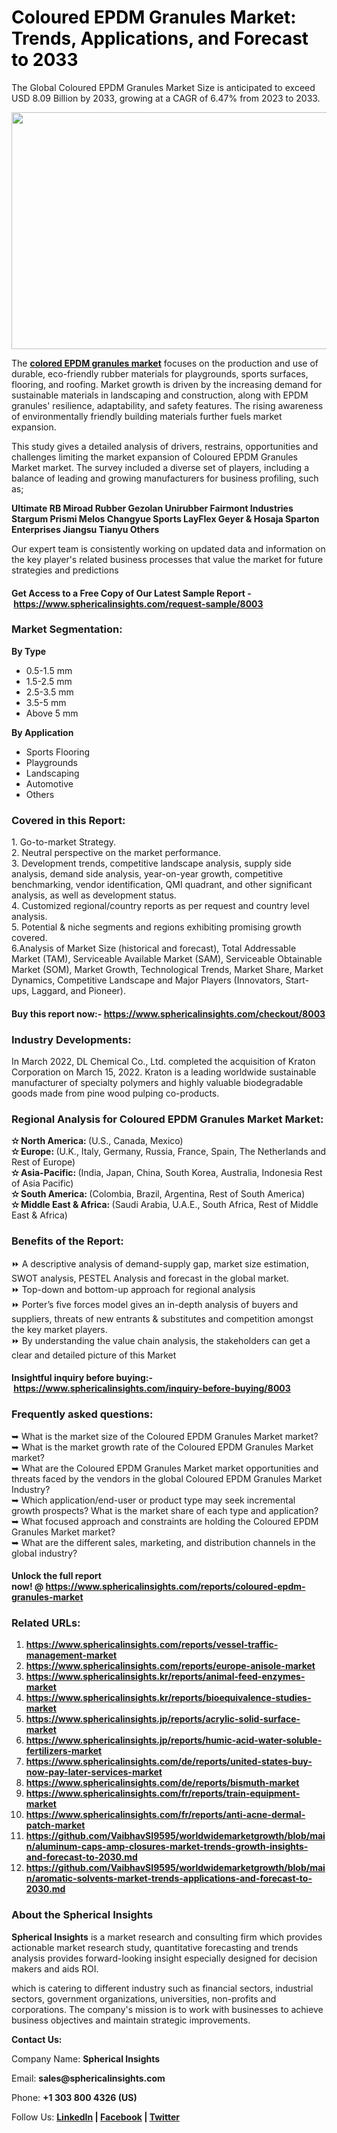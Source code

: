 <h1><span style="color: #000000;">Coloured EPDM Granules Market: Trends, Applications, and Forecast to 2033</span></h1>
<div class="content-body__description">The Global Coloured EPDM Granules Market Size is anticipated to exceed USD 8.09 Billion by 2033, growing at a CAGR of 6.47% from 2023 to 2033.</div>
<div class="content-body__detail">
<section id="section_0" class="entry fr-view">
<p><strong><img src="https://www.sphericalinsights.com/images/rd/global-coloured-epdm-granules-market.png" alt="" width="650" height="379" /></strong></p>
<p>The&nbsp;<a href="https://www.sphericalinsights.com/reports/coloured-epdm-granules-market" target="_blank" rel="noopener"><strong>colored EPDM granules market</strong></a>&nbsp;focuses on the production and use of durable, eco-friendly rubber materials for playgrounds, sports surfaces, flooring, and roofing. Market growth is driven by the increasing demand for sustainable materials in landscaping and construction, along with EPDM granules' resilience, adaptability, and safety features. The rising awareness of environmentally friendly building materials further fuels market expansion.</p>
<p>This study gives a detailed analysis of drivers, restrains, opportunities and challenges limiting the market expansion of Coloured EPDM Granules Market market. The survey included a diverse set of players, including a balance of leading and growing manufacturers for business profiling, such as;</p>
<p><strong>Ultimate RB Miroad Rubber Gezolan Unirubber Fairmont Industries Stargum Prismi Melos Changyue Sports LayFlex Geyer &amp; Hosaja Sparton Enterprises Jiangsu Tianyu Others</strong></p>
<p>Our expert team is consistently working on updated data and information on the key player's related business processes that value the market for future strategies and predictions</p>
<h4><strong>Get Access to a Free Copy of Our Latest Sample Report -&nbsp;<a href="https://www.sphericalinsights.com/request-sample/8003" target="_blank" rel="noopener">https://www.sphericalinsights.com/request-sample/8003</a></strong></h4>
<h3><strong>Market Segmentation:</strong></h3>
<p><strong>By Type</strong></p>
<ul>
<li>0.5-1.5 mm</li>
<li>1.5-2.5 mm</li>
<li>2.5-3.5 mm</li>
<li>3.5-5 mm</li>
<li>Above 5 mm</li>
</ul>
<p><strong>By Application</strong></p>
<ul>
<li>Sports Flooring</li>
<li>Playgrounds</li>
<li>Landscaping</li>
<li>Automotive</li>
<li>Others</li>
</ul>
<h3>Covered in this Report:</h3>
<p>1. Go-to-market Strategy.<br />2. Neutral perspective on the market performance.<br />3. Development trends, competitive landscape analysis, supply side analysis, demand side analysis, year-on-year growth, competitive benchmarking, vendor identification, QMI quadrant, and other significant analysis, as well as development status.<br />4. Customized regional/country reports as per request and country level analysis.<br />5. Potential &amp; niche segments and regions exhibiting promising growth covered.<br />6.Analysis of Market Size (historical and forecast), Total Addressable Market (TAM), Serviceable Available Market (SAM), Serviceable Obtainable Market (SOM), Market Growth, Technological Trends, Market Share, Market Dynamics, Competitive Landscape and Major Players (Innovators, Start-ups, Laggard, and Pioneer).</p>
<h4>Buy this report now:-&nbsp;<a href="https://www.sphericalinsights.com/checkout/8003" target="_blank" rel="noopener">https://www.sphericalinsights.com/checkout/8003</a></h4>
<h3>Industry Developments:</h3>
<p>In March 2022, DL Chemical Co., Ltd. completed the acquisition of Kraton Corporation on March 15, 2022. Kraton is a leading worldwide sustainable manufacturer of specialty polymers and highly valuable biodegradable goods made from pine wood pulping co-products.</p>
<h3><strong>Regional Analysis for Coloured EPDM Granules Market Market:</strong></h3>
<p><strong>✫ North America:&nbsp;</strong>(U.S., Canada, Mexico)<br /><strong>✫ Europe:&nbsp;</strong>(U.K., Italy, Germany, Russia, France, Spain, The Netherlands and Rest of Europe)<br /><strong>✫ Asia-Pacific:&nbsp;</strong>(India, Japan, China, South Korea, Australia, Indonesia Rest of Asia Pacific)<br /><strong>✫ South America:&nbsp;</strong>(Colombia, Brazil, Argentina, Rest of South America)<br /><strong>✫ Middle East &amp; Africa:&nbsp;</strong>(Saudi Arabia, U.A.E., South Africa, Rest of Middle East &amp; Africa)</p>
<h3>Benefits of the Report:</h3>
<p>⏩ A descriptive analysis of demand-supply gap, market size estimation, SWOT analysis, PESTEL Analysis and forecast in the global market.<br />⏩ Top-down and bottom-up approach for regional analysis<br />⏩ Porter&rsquo;s five forces model gives an in-depth analysis of buyers and suppliers, threats of new entrants &amp; substitutes and competition amongst the key market players.<br />⏩ By understanding the value chain analysis, the stakeholders can get a clear and detailed picture of this Market</p>
<h4>Insightful inquiry before buying:-&nbsp;<a href="https://www.sphericalinsights.com/inquiry-before-buying/8003" target="_blank" rel="noopener">https://www.sphericalinsights.com/inquiry-before-buying/8003</a></h4>
<h3>Frequently asked questions:</h3>
<p>➥ What is the market size of the Coloured EPDM Granules Market market?<br />➥ What is the market growth rate of the Coloured EPDM Granules Market market?<br />➥ What are the Coloured EPDM Granules Market market opportunities and threats faced by the vendors in the global Coloured EPDM Granules Market Industry?<br />➥ Which application/end-user or product type may seek incremental growth prospects? What is the market share of each type and application?<br />➥ What focused approach and constraints are holding the Coloured EPDM Granules Market market?<br />➥ What are the different sales, marketing, and distribution channels in the global industry?</p>
<h4>Unlock the full report now!&nbsp;@&nbsp;<a href="https://www.sphericalinsights.com/reports/coloured-epdm-granules-market" target="_blank" rel="noopener">https://www.sphericalinsights.com/reports/coloured-epdm-granules-market</a></h4>
<h3><strong>Related URLs:</strong></h3>
<ol>
<li><strong><a href="https://www.sphericalinsights.com/reports/vessel-traffic-management-market">https://www.sphericalinsights.com/reports/vessel-traffic-management-market</a></strong></li>
<li><strong><a href="https://www.sphericalinsights.com/reports/europe-anisole-market">https://www.sphericalinsights.com/reports/europe-anisole-market</a></strong></li>
<li><strong><a href="https://www.sphericalinsights.kr/reports/animal-feed-enzymes-market">https://www.sphericalinsights.kr/reports/animal-feed-enzymes-market</a></strong></li>
<li><strong><a href="https://www.sphericalinsights.kr/reports/bioequivalence-studies-market">https://www.sphericalinsights.kr/reports/bioequivalence-studies-market</a></strong></li>
<li><strong><a href="https://www.sphericalinsights.jp/reports/acrylic-solid-surface-market">https://www.sphericalinsights.jp/reports/acrylic-solid-surface-market</a></strong></li>
<li><strong><a href="https://www.sphericalinsights.jp/reports/humic-acid-water-soluble-fertilizers-market">https://www.sphericalinsights.jp/reports/humic-acid-water-soluble-fertilizers-market</a></strong></li>
<li><strong><a href="https://www.sphericalinsights.com/de/reports/united-states-buy-now-pay-later-services-market">https://www.sphericalinsights.com/de/reports/united-states-buy-now-pay-later-services-market</a></strong></li>
<li><strong><a href="https://www.sphericalinsights.com/de/reports/bismuth-market">https://www.sphericalinsights.com/de/reports/bismuth-market</a></strong></li>
<li><strong><a href="https://www.sphericalinsights.com/fr/reports/train-equipment-market">https://www.sphericalinsights.com/fr/reports/train-equipment-market</a></strong></li>
<li><strong><a href="https://www.sphericalinsights.com/fr/reports/anti-acne-dermal-patch-market">https://www.sphericalinsights.com/fr/reports/anti-acne-dermal-patch-market</a></strong></li>
<li><strong><a href="https://github.com/VaibhavSI9595/worldwidemarketgrowth/blob/main/aluminum-caps-amp-closures-market-trends-growth-insights-and-forecast-to-2030.md">https://github.com/VaibhavSI9595/worldwidemarketgrowth/blob/main/aluminum-caps-amp-closures-market-trends-growth-insights-and-forecast-to-2030.md</a></strong></li>
<li><strong><a href="https://github.com/VaibhavSI9595/worldwidemarketgrowth/blob/main/aromatic-solvents-market-trends-applications-and-forecast-to-2030.md">https://github.com/VaibhavSI9595/worldwidemarketgrowth/blob/main/aromatic-solvents-market-trends-applications-and-forecast-to-2030.md</a>&nbsp;</strong></li>
</ol>
<h3><strong>About the Spherical Insights</strong></h3>
<p><strong>Spherical Insights</strong>&nbsp;is a market research and consulting firm which provides actionable market research study, quantitative forecasting and trends analysis provides forward-looking insight especially designed for decision makers and aids ROI.</p>
<p>which is catering to different industry such as financial sectors, industrial sectors, government organizations, universities, non-profits and corporations. The company's mission is to work with businesses to achieve business objectives and maintain strategic improvements.</p>
<p><strong>Contact Us:</strong></p>
<p>Company Name:&nbsp;<strong>Spherical Insights</strong></p>
<p>Email:&nbsp;<strong>sales@sphericalinsights.com</strong></p>
<p>Phone:&nbsp;<strong>+1 303 800 4326 (US)</strong></p>
<p>Follow Us:&nbsp;<strong><a href="https://www.linkedin.com/company/spherical-insight/"><u>LinkedIn</u></a>&nbsp;|&nbsp;<a href="https://www.facebook.com/sphericalinsights22"><u>Facebook</u></a>&nbsp;|&nbsp;<a href="https://twitter.com/SInsights_US"><u>Twitter</u></a></strong></p>
</section>
</div>
